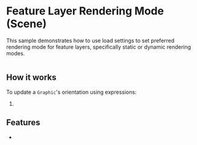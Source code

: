 <h1>Feature Layer Rendering Mode (Scene)</h1>

<p>This sample demonstrates how to use load settings to set preferred rendering mode for feature layers, specifically static or dynamic rendering modes.</p>

<p><img src=""/></p>

<h2>How it works</h2>

<p>To update a <code>Graphic</code>'s orientation using expressions:</p>

<ol>
    <li></li>
</ol>

<h2>Features</h2>

<ul>
    <li></li>
</ul>


